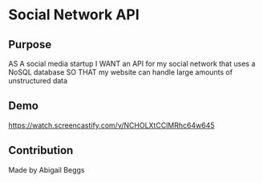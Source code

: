 # Social Network API

## Purpose
AS A social media startup
I WANT an API for my social network that uses a NoSQL database
SO THAT my website can handle large amounts of unstructured data

## Demo
https://watch.screencastify.com/v/NCHOLXtCClMRhc64w645

## Contribution
Made by Abigail Beggs
